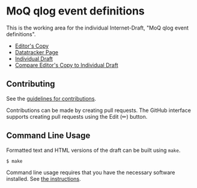 # MoQ qlog event definitions

This is the working area for the individual Internet-Draft, "MoQ qlog event definitions".

* [Editor's Copy](https://LPardue.github.io/draft-pardue-moq-qlog-moq-events/#go.draft-pardue-moq-qlog-moq-events.html)
* [Datatracker Page](https://datatracker.ietf.org/doc/draft-pardue-moq-qlog-moq-events)
* [Individual Draft](https://datatracker.ietf.org/doc/html/draft-pardue-moq-qlog-moq-events)
* [Compare Editor's Copy to Individual Draft](https://LPardue.github.io/draft-pardue-moq-qlog-moq-events/#go.draft-pardue-moq-qlog-moq-events.diff)


## Contributing

See the
[guidelines for contributions](https://github.com/LPardue/draft-pardue-moq-qlog-moq-events/blob/main/CONTRIBUTING.md).

Contributions can be made by creating pull requests.
The GitHub interface supports creating pull requests using the Edit (✏) button.


## Command Line Usage

Formatted text and HTML versions of the draft can be built using `make`.

```sh
$ make
```

Command line usage requires that you have the necessary software installed.  See
[the instructions](https://github.com/martinthomson/i-d-template/blob/main/doc/SETUP.md).

